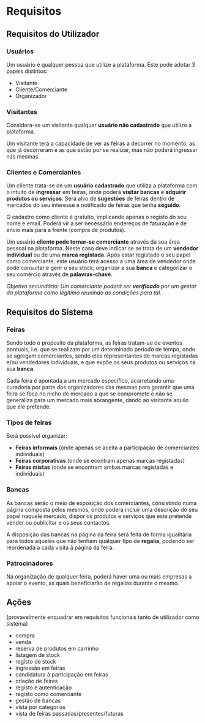 # Requisitos

## Requisitos do Utilizador

### Usuários

Um usuário é qualquer pessoa que utilize a plataforma.
Este pode adotar 3 papéis distintos:
- Visitante
- Cliente/Comerciante
- Organizador

### Visitantes

Considera-se um visitante qualquer **usuário não cadastrado** que utilize a plataforma.

Um visitante terá a capacidade de ver as feiras a decorrer no momento, as que já decorreram e as que estão por se realizar, mas não poderá ingressar nas mesmas.

### Clientes e Comerciantes

Um cliente trata-se de um **usuário cadastrado** que utiliza a plataforma com o intuito de **ingressar** em feiras, onde poderá **visitar bancas** e **adquirir produtos ou serviços**. Será alvo de **sugestões** de feiras dentro de mercados do seu interesse e notificado de feiras que tenha **seguido**.

O cadastro como cliente é gratuito, implicando apenas o registo do seu nome e email.
Poderá vir a ser necessário endereços de faturação e de envio mais para a frente (compra de produtos).

Um usuário **cliente pode tornar-se comerciante** através da sua área pessoal na plataforma. Neste caso deve indicar se se trata de um **vendedor individual** ou de uma **marca registada**. Após estar registado o seu papel como comerciante, este usuário terá acesso a uma área de vendedor onde pode consultar e gerir o seu stock, organizar a sua **banca** e categorizar o seu comércio através de **palavras-chave**.

*Objetivo secundário: Um comerciante poderá ser **verificado** por um gestor da plataforma como legítimo reunindo as condições para tal.*

## Requisitos do Sistema

### Feiras

Sendo todo o proṕosito da plataforma, as feiras tratam-se de eventos pontuais, i.e. que se realizam por um determinado período de tempo, onde se agregam comerciantes, sendo eles representantes de marcas registadas e/ou vendedores individuais, e que expõe os seus produtos ou serviços na sua **banca**.

Cada feira é apontada a um mercado específico, acarretando uma curadoria por parte dos organizadores das mesmas para garantir que uma feira se foca no nicho de mercado a que se compromete e não se generaliza para um mercado mais abrangente, dando ao visitante aquilo que ele pretende.

### Tipos de feiras

Será possível organizar:
- **Feiras informais** (onde apenas se aceita a participação de comerciantes individuais) 
- **Feiras corporativas** (onde se econtram apenas marcas registadas)
- **Feiras mistas** (onde se encontram ambas marcas registadas e individuais)

### Bancas

As bancas serão o meio de exposição dos comerciantes, consistindo numa página composta pelos mesmos, onde poderá incluir uma descrição do seu papel naquele mercado, dispor os produtos e serviços que este pretende vender ou publicitar e os seus contactos.

A disposição das bancas na página da feira será feita de forma igualitária para todos aqueles que não tenham qualquer tipo de **regalia**, podendo ser reordenada a cada visita à página da feira.

### Patrocinadores

Na organização de qualquer feira, poderá haver uma ou mais empresas a apoiar o evento, as quais beneficiarão de regalias durante o mesmo.

## Ações
(provavelmente enquadrar em requisitos funcionais tanto de utilizador como sistema)

- compra
- venda
- reserva de produtos em carrinho
- listagem de stock
- registo de stock
- ingressão em feiras
- candidatura à participação em feiras
- criação de feiras
- registo e autenticação
- registo como comerciante
- gestão de bancas
- vista por categorias
- vista de feiras passadas/presentes/futuras
